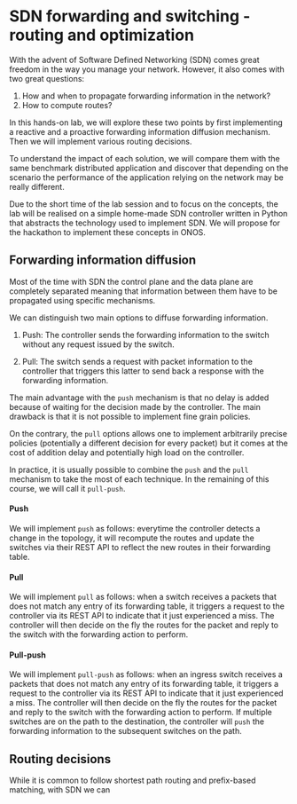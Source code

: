 # SDN forwarding and switching - routing and optimization

With the advent of Software Defined Networking (SDN) comes great freedom in the
way you manage your network. However, it also comes with two great questions:

1. How and when to propagate forwarding information in the network?
2. How to compute routes?

In this hands-on lab, we will explore these two points by first implementing a
reactive and a proactive forwarding information diffusion mechanism. Then we
will implement various routing decisions.

To understand the impact of each solution, we will compare them with the same
benchmark distributed application and discover that depending on the scenario
the performance of the application relying on the network may be really
different.

Due to the short time of the lab session and to focus on the concepts, the lab
will be realised on a simple home-made SDN controller written in Python that
abstracts the technology used to implement SDN. We will propose for the
hackathon to implement these concepts in ONOS.


## Forwarding information diffusion

Most of the time with SDN the control plane and the data plane are completely
separated meaning that information between them have to be propagated using
specific mechanisms.

We can distinguish two main options to diffuse forwarding information.

1. Push: The controller sends the forwarding information to the switch without
any request issued by the switch.

2. Pull: The switch sends a request with packet information to the controller
that triggers this latter to send back a response with the forwarding
information.

The main advantage with the `push` mechanism is that no delay is added because
of waiting for the decision made by the controller. The main drawback is that
it is not possible to implement fine grain policies.

On the contrary, the `pull` options allows one to implement arbitrarily precise
policies (potentially a different decision for every packet) but it comes at
the cost of addition delay and potentially high load on the controller.

In practice, it is usually possible to combine the `push` and the `pull`
mechanism to take the most of each technique. In the remaining of this course,
we will call it `pull-push`.

#### Push

We will implement `push` as follows: everytime the controller detects a change
in the topology, it will recompute the routes and update the switches via their
REST API to reflect the new routes in their forwarding table.

#### Pull

We will implement `pull` as follows: when a switch receives a packets that does
not match any entry of its forwarding table, it triggers a request to the
controller via its REST API to indicate that it just experienced a miss. The
controller will then decide on the fly the routes for the packet and reply to
the switch with the forwarding action to perform.

#### Pull-push

We will implement `pull-push` as follows: when an ingress switch receives a
packets that does not match any entry of its forwarding table, it triggers a
request to the controller via its REST API to indicate that it just experienced
a miss. The controller will then decide on the fly the routes for the packet
and reply to the switch with the forwarding action to perform. If multiple
switches are on the path to the destination, the controller will `push` the
forwarding information to the subsequent switches on the path.

## Routing decisions

While it is common to follow shortest path routing and prefix-based matching,
with SDN we can 






















